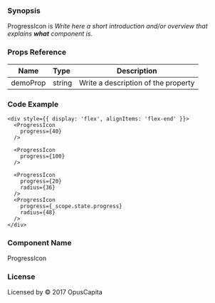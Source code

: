 ### Synopsis

ProgressIcon is 
*Write here a short introduction and/or overview that explains **what** component is.*

### Props Reference

| Name                           | Type                    | Description                                                 |
| ------------------------------ | :---------------------- | ----------------------------------------------------------- |
| demoProp                       | string                  | Write a description of the property                         |

### Code Example

```
<div style={{ display: 'flex', alignItems: 'flex-end' }}>
  <ProgressIcon
    progress={40}
  />

  <ProgressIcon
    progress={100}
  />

  <ProgressIcon
    progress={20}
    radius={36}
  />
  <ProgressIcon
    progress={_scope.state.progress}
    radius={48}
  />
</div>
```

### Component Name

ProgressIcon

### License

Licensed by © 2017 OpusCapita

